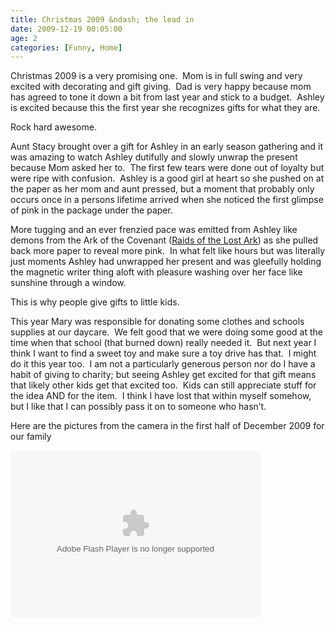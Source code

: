 ```yaml
---
title: Christmas 2009 &ndash; the lead in
date: 2009-12-19 00:05:00
age: 2
categories: [Funny, Home]
---
```

<p>Christmas 2009 is a very promising one.  Mom is in full swing and very excited with decorating and gift giving.  Dad is very happy because mom has agreed to tone it down a bit from last year and stick to a budget.  Ashley is excited because this the first year she recognizes gifts for what they are.</p>  <p>Rock hard awesome.</p>  <p>Aunt Stacy brought over a gift for Ashley in an early season gathering and it was amazing to watch Ashley dutifully and slowly unwrap the present because Mom asked her to.  The first few tears were done out of loyalty but were ripe with confusion.  Ashley is a good girl at heart so she pushed on at the paper as her mom and aunt pressed, but a moment that probably only occurs once in a persons lifetime arrived when she noticed the first glimpse of pink in the package under the paper.</p>  <p>More tugging and an ever frenzied pace was emitted from Ashley like demons from the Ark of the Covenant (<a href="http://www.imdb.com/title/tt0082971/" target="_blank">Raids of the Lost Ark</a>) as she pulled back more paper to reveal more pink.  In what felt like hours but was literally just moments Ashley had unwrapped her present and was gleefully holding the magnetic writer thing aloft with pleasure washing over her face like sunshine through a window.</p>  <p>This is why people give gifts to little kids.</p>  <p>This year Mary was responsible for donating some clothes and schools supplies at our daycare.  We felt good that we were doing some good at the time when that school (that burned down) really needed it.  But next year I think I want to find a sweet toy and make sure a toy drive has that.  I might do it this year too.  I am not a particularly generous person nor do I have a habit of giving to charity; but seeing Ashley get excited for that gift means that likely other kids get that excited too.  Kids can still appreciate stuff for the idea AND for the item.  I think I have lost that within myself somehow, but I like that I can possibly pass it on to someone who hasn’t.</p>  <p>Here are the pictures from the camera in the first half of December 2009 for our family</p>  <p><embed type="application/x-shockwave-flash" src="http://picasaweb.google.com/s/c/bin/slideshow.swf" width="400" height="267" flashvars="host=picasaweb.google.com&amp;captions=1&amp;hl=en_US&amp;feat=flashalbum&amp;RGB=0x000000&amp;feed=http%3A%2F%2Fpicasaweb.google.com%2Fdata%2Ffeed%2Fapi%2Fuser%2Fwyseguys%2Falbumid%2F5415306386049975041%3Falt%3Drss%26kind%3Dphoto%26authkey%3DGv1sRgCK_9q5XJvp_UmwE%26hl%3Den_US" pluginspage="http://www.macromedia.com/go/getflashplayer" /></p>
